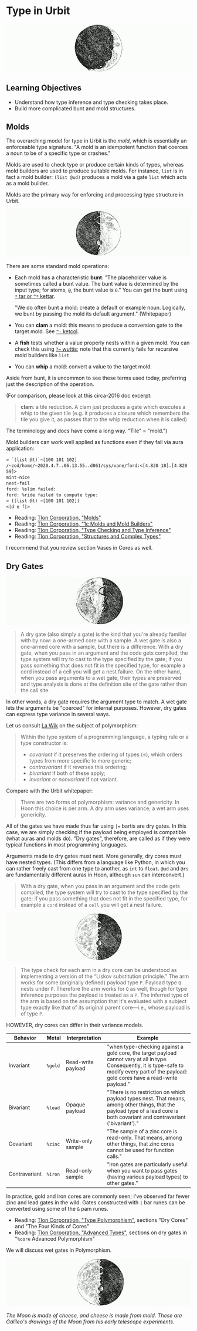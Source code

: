 #   Type in Urbit

![](../img/14-header-galileo-1.png)

##  Learning Objectives

- Understand how type inference and type checking takes place.
- Build more complicated bunt and mold structures.


##  Molds

The overarching model for type in Urbit is the _mold_, which is essentially an enforceable type signature.  "A mold is an idempotent function that coerces a noun to be of a specific type or crashes."

Molds are used to check type or produce certain kinds of types, whereas mold builders are used to produce suitable molds.  For instance, `list` is in fact a mold builder:  `(list @ud)` produces a mold via a gate `list` which acts as a mold builder.

Molds are the primary way for enforcing and processing type structure in Urbit.

![](../img/14-header-galileo-2.png)

There are some standard mold operations:

- Each mold has a characteristic **bunt**:  "The placeholder value is sometimes called a bunt value. The bunt value is determined by the input type; for atoms, `@`, the bunt value is `0`."  You can get the bunt using [`*` tar or `^*` kettar](https://urbit.org/docs/reference/hoon-expressions/rune/ket/#kettar).

    "We do often bunt a mold: create a default or example noun. Logically, we bunt by passing the mold its default argument."  (Whitepaper)

- You can **clam** a mold:  this means to produce a conversion gate to the target mold.  See [`^:` ketcol](https://urbit.org/docs/reference/hoon-expressions/rune/ket/#ketcol).

- A **fish** tests whether a value properly nests within a given mold.  You can check this using [`?=` wuttis](https://urbit.org/docs/reference/hoon-expressions/rune/wut/#wuttis); note that this currently fails for recursive mold builders like `list`.

- You can **whip** a mold:  convert a value to the target mold.

Aside from bunt, it is uncommon to see these terms used today, preferring just the description of the operation.

(For comparison, please look at this circa-2016 doc excerpt:

> **clam**: a tile reduction. A clam just produces a gate which executes a whip to the given tile (e.g. it produces a closure which remembers the tile you give it, as passes that to the whip reduction when it is called)

The terminology and docs have come a long way.  "Tile" = "mold.")

Mold builders can work well applied as functions even if they fail via aura application:

```hoon
> `(list @t)`~[100 101 102]
/~zod/home/~2020.4.7..06.13.55..d061/sys/vane/ford:<[4.820 18].[4.820 59]>
mint-nice
nest-fail
ford: %slim failed:
ford: %ride failed to compute type:
> ((list @t) ~[100 101 102])
<|d e f|>
```

- Reading: [Tlon Corporation, "Molds"](https://urbit.org/docs/hoon/hoon-school/molds/)
- Reading: [Tlon Corporation, "1c Molds and Mold Builders"](https://urbit.org/docs/reference/library/1c/)
- Reading: [Tlon Corporation, "Type Checking and Type Inference"](https://urbit.org/docs/hoon/hoon-school/type-checking-and-type-inference/)
- Reading: [Tlon Corporation, "Structures and Complex Types"](https://urbit.org/docs/hoon/hoon-school/structures-and-complex-types/)

I recommend that you review section Vases in Cores as well.


##  Dry Gates

![](../img/14-header-galileo-3.png)

> A dry gate (also simply a gate) is the kind that you're already familiar with by now: a one-armed core with a sample. A wet gate is also a one-armed core with a sample, but there is a difference. With a dry gate, when you pass in an argument and the code gets compiled, the type system will try to cast to the type specified by the gate; if you pass something that does not fit in the specified type, for example a cord instead of a cell you will get a nest failure. On the other hand, when you pass arguments to a wet gate, their types are preserved and type analysis is done at the definition site of the gate rather than the call site.

In other words, a dry gate requires the argument type to match.  A wet gate lets the arguments be "coerced" for internal purposes.  However, dry gates can express type variance in several ways.

Let us consult [La Wik](https://en.wikipedia.org/wiki/Covariance_and_contravariance_%28computer_science%29) on the subject of polymorphism:

> Within the type system of a programming language, a typing rule or a type constructor is:
>
> - _covariant_ if it preserves the ordering of types (≤), which orders types from more specific to more generic;
> - _contravariant_ if it reverses this ordering;
> - _bivariant_ if both of these apply;
> - _invariant_ or _nonvariant_ if not variant.

Compare with the Urbit whitepaper:

> There are two forms of polymorphism: variance and genericity. In Hoon this choice is per arm.  A dry arm uses variance; a wet arm uses genericity.

All of the gates we have made thus far using `|=` bartis are dry gates.  In this case, we are simply checking if the payload being employed is compatible (what auras and molds do).  "Dry gates", therefore, are called as if they were typical functions in most programming languages.

Arguments made to dry gates must nest.  More generally, dry cores must have nested types.  (This differs from a language like Python, in which you can rather freely cast from one type to another, as `int` to `float`.  `@ud` and `@rs` are fundamentally different auras in Hoon, although `sun` can interconvert.)

> With a dry gate, when you pass in an argument and the code gets compiled, the type system will try to cast to the type specified by the gate; if you pass something that does not fit in the specified type, for example a `cord` instead of a `cell` you will get a nest failure.

![](../img/14-header-galileo-4.png)

> The type check for each arm in a dry core can be understood as implementing a version of the “Liskov substitution principle.”  The arm works for some (originally defined) payload type `P`.  Payload type `Q` nests under `P`.  Therefore the arm works for `Q` as well, though for type inference purposes the payload is treated as a `P`.  The inferred type of the arm is based on the assumption that it's evaluated with a subject type exactly like that of its original parent core—i.e., whose payload is of type `P`.

HOWEVER, dry cores can differ in their variance models.

| Behavior | Metal | Interpretation | Example |
| -------- | ----- | -------------- | ------- |
| Invariant | `%gold` | Read-write payload | "when type-checking against a gold core, the target payload cannot vary at all in type. Consequently, it is type-safe to modify every part of the payload: gold cores have a read-write payload." |
| Bivariant | `%lead` | Opaque payload | "There is no restriction on which payload types nest. That means, among other things, that the payload type of a lead core is both covariant and contravariant ('bivariant')." |
| Covariant | `%zinc` | Write-only sample | "The sample of a zinc core is read-only. That means, among other things, that zinc cores cannot be used for function calls." |
| Contravariant | `%iron` | Read-only sample | "Iron gates are particularly useful when you want to pass gates (having various payload types) to other gates." |

In practice, gold and iron cores are commonly seen; I've observed far fewer zinc and lead gates in the wild.  Gates constructed with `|` bar runes can be converted using some of the `&` pam runes.

- Reading: [Tlon Corporation, "Type Polymorphism"](https://urbit.org/docs/hoon/hoon-school/type-polymorphism/), sections "Dry Cores" and "The Four Kinds of Cores"
- Reading: [Tlon Corporation, "Advanced Types"](https://urbit.org/docs/reference/hoon-expressions/advanced/), sections on dry gates in "`%core` Advanced Polymorphism"

We will discuss wet gates in Polymorphism.

![](../img/14-header-galileo-5.png)

_The Moon is made of cheese, and cheese is made from mold.  These are Galileo's drawings of the Moon from his early telescope experiments._
